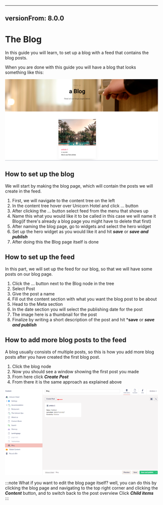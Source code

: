 
---
versionFrom: 8.0.0
---

# The Blog
In this guide you will learn, to set up a blog with a feed that contains the blog posts. 

When you are done with this guide you will have a blog that looks something like this:

![final blog](images/Final-blog.png)

## How to set up the blog

We will start by making the blog page, which will contain the posts we will create in the feed.

1. First, we will navigate to the content tree on the left
2. In the content tree hover over Unicorn Hotel and click ... button
3. After clicking the ... button select feed from the menu that shows up
4. Name this what you would like it to be called in this case we will name it Blog(if there's already a blog page you might have to delete that first)
5. After naming the blog page, go to widgets and select the hero widget
6. Set up the hero widget as you would like it and hit ***save*** or ***save and publish***
7. After doing this the Blog page itself is done

## How to set up the feed

In this part, we will set up the feed for our blog, so that we will have some posts on our blog page.

1. Click the ... button next to the Blog node in the tree
2. Select Post
3. Give the post a name
4. Fill out the content section with what you want the blog post to be about
5. Head to the Meta section
6. In the date section you will select the publishing date for the post
7. The image here is a thumbnail for the post
8. Finalize by writing a short description of the post and hit ***save** or ***save and publish***

## How to add more blog posts to the feed

A blog usually consists of multiple posts, so this is how you add more blog posts after you have created the first blog post.

1. Click the blog node
2. Now you should see a window showing the first post you made
3. From here click ***Create Post***
4. From there it is the same approach as explained above

![to create additional blog post](images/create-new-blog.png)

:::note
What if you want to edit the blog page itself? well, you can do this by clicking the blog page and navigating to the top right corner and clicking the ***Content*** button, and to switch back to the post overview Click ***Child items***
:::
